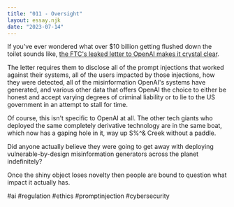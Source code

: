 ```yaml
---
title: "011 - Oversight"
layout: essay.njk
date: "2023-07-14"
---
```


If you've ever wondered what over $10 billion getting flushed down the toilet sounds like, [the FTC's leaked letter to OpenAI makes it crystal clear](https://www.washingtonpost.com/documents/67a7081c-c770-4f05-a39e-9d02117e50e8.pdf).


The letter requires them to disclose all of the prompt injections that worked against their systems, all of the users impacted by those injections, how they were detected, all of the misinformation OpenAI's systems have generated, and various other data that offers OpenAI the choice to either be honest and accept varying degrees of criminal liability or to lie to the US government in an attempt to stall for time.

Of course, this isn't specific to OpenAI at all. The other tech giants who deployed the same completely derivative technology are in the same boat, which now has a gaping hole in it, way up S%^& Creek without a paddle.

Did anyone actually believe they were going to get away with deploying vulnerable-by-design misinformation generators across the planet indefinitely?

Once the shiny object loses novelty then people are bound to question what impact it actually has.

#ai #regulation #ethics #promptinjection #cybersecurity
